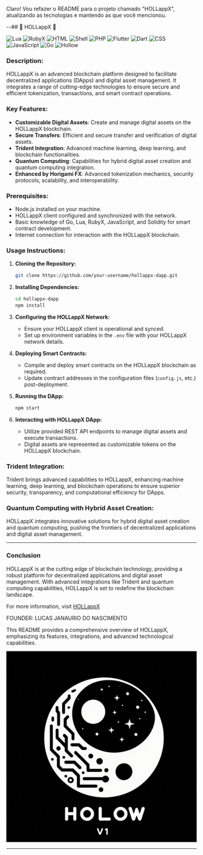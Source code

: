 Claro! Vou refazer o README para o projeto chamado "HOLLappX", atualizando as tecnologias e mantendo as que você mencionou.

--## 🔱 HOLLappX 🔱

![Lua](https://img.shields.io/badge/lua-%232C2D72.svg?style=for-the-badge&logo=lua&logoColor=white)
![RubyX](https://img.shields.io/badge/rubyX-%23CC342D.svg?style=for-the-badge&logo=rubyX&logoColor=white)
![HTML](https://img.shields.io/badge/html5-%23E34F26.svg?style=for-the-badge&logo=html5&logoColor=white)
![Shell](https://img.shields.io/badge/shell_script-%23121011.svg?style=for-the-badge&logo=gnu-bash&logoColor=white)
![PHP](https://img.shields.io/badge/php-%23777BB4.svg?style=for-the-badge&logo=php&logoColor=white)
![Flutter](https://img.shields.io/badge/flutter-%2302569B.svg?style=for-the-badge&logo=flutter&logoColor=white)
![Dart](https://img.shields.io/badge/dart-%230175C2.svg?style=for-the-badge&logo=dart&logoColor=white)
![CSS](https://img.shields.io/badge/css3-%231572B6.svg?style=for-the-badge&logo=css3&logoColor=white)
![JavaScript](https://img.shields.io/badge/javascript-%23F7DF1E.svg?style=for-the-badge&logo=javascript&logoColor=black)
![Go](https://img.shields.io/badge/go-%2300ADD8.svg?style=for-the-badge&logo=go&logoColor=white)
![Hollow](https://img.shields.io/badge/hollow-%2300CED1.svg?style=for-the-badge&logo=hollow&logoColor=white)

### Description:
HOLLappX is an advanced blockchain platform designed to facilitate decentralized applications (DApps) and digital asset management. It integrates a range of cutting-edge technologies to ensure secure and efficient tokenization, transactions, and smart contract operations.

### Key Features:
- **Customizable Digital Assets**: Create and manage digital assets on the HOLLappX blockchain.
- **Secure Transfers**: Efficient and secure transfer and verification of digital assets.
- **Trident Integration**: Advanced machine learning, deep learning, and blockchain functionalities.
- **Quantum Computing**: Capabilities for hybrid digital asset creation and quantum computing integration.
- **Enhanced by Horigami FX**: Advanced tokenization mechanics, security protocols, scalability, and interoperability.

### Prerequisites:
- Node.js installed on your machine.
- HOLLappX client configured and synchronized with the network.
- Basic knowledge of Go, Lua, RubyX, JavaScript, and Solidity for smart contract development.
- Internet connection for interaction with the HOLLappX blockchain.

### Usage Instructions:

1. **Cloning the Repository:**
   ```sh
   git clone https://github.com/your-username/hollappx-dapp.git
   ```

2. **Installing Dependencies:**
   ```sh
   cd hollappx-dapp
   npm install
   ```

3. **Configuring the HOLLappX Network:**
   - Ensure your HOLLappX client is operational and synced.
   - Set up environment variables in the `.env` file with your HOLLappX network details.

4. **Deploying Smart Contracts:**
   - Compile and deploy smart contracts on the HOLLappX blockchain as required.
   - Update contract addresses in the configuration files (`config.js`, etc.) post-deployment.

5. **Running the DApp:**
   ```sh
   npm start
   ```

6. **Interacting with HOLLappX DApp:**
   - Utilize provided REST API endpoints to manage digital assets and execute transactions.
   - Digital assets are represented as customizable tokens on the HOLLappX blockchain.

### Trident Integration:
Trident brings advanced capabilities to HOLLappX, enhancing machine learning, deep learning, and blockchain operations to ensure superior security, transparency, and computational efficiency for DApps.

### Quantum Computing with Hybrid Asset Creation:
HOLLappX integrates innovative solutions for hybrid digital asset creation and quantum computing, pushing the frontiers of decentralized applications and digital asset management.

---

### Conclusion

HOLLappX is at the cutting edge of blockchain technology, providing a robust platform for decentralized applications and digital asset management. With advanced integrations like Trident and quantum computing capabilities, HOLLappX is set to redefine the blockchain landscape.

For more information, visit [HOLLappX](https://nscio.vercel.app/)

<p>FOUNDER: LUCAS JANAURIO DO NASCIMENTO</p> 

This README provides a comprehensive overview of HOLLappX, emphasizing its features, integrations, and advanced technological capabilities.

<img src="A.jpeg" alt="Hollow Ether Logo">

---
